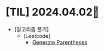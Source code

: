 # [TIL] 2024.04.02📒

  * [알고리즘 풀기]
    * [Leetcode]
      * [Generate Parentheses](https://github.com/elephant97/Algorithm/blob/main/Leetcode/Java/Medium/Generate%20Parentheses.java)
